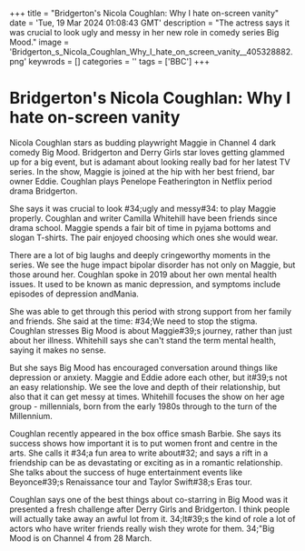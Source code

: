 +++
title = "Bridgerton's Nicola Coughlan: Why I hate on-screen vanity"
date = 'Tue, 19 Mar 2024 01:08:43 GMT'
description = "The actress says it was crucial to look ugly and messy in her new role in comedy series Big Mood."
image = 'Bridgerton_s_Nicola_Coughlan_Why_I_hate_on_screen_vanity__405328882.png'
keywrods =  []
categories = ''
tags = ['BBC']
+++

# Bridgerton's Nicola Coughlan: Why I hate on-screen vanity

Nicola Coughlan stars as budding playwright Maggie in Channel 4 dark comedy Big Mood.
Bridgerton and Derry Girls star loves getting glammed up for a big event, but is adamant about looking really bad for her latest TV series.
In the show, Maggie is joined at the hip with her best friend, bar owner Eddie.
Coughlan plays Penelope Featherington in Netflix period drama Bridgerton.

She says it was crucial to look <bb>#34;ugly and messy<bb>#34: to play Maggie properly.
Coughlan and writer Camilla Whitehill have been friends since drama school.
Maggie spends a fair bit of time in pyjama bottoms and slogan T-shirts.
The pair enjoyed choosing which ones she would wear.

There are a lot of big laughs and deeply cringeworthy moments in the series.
We see the huge impact bipolar disorder has not only on Maggie, but those around her.
Coughlan spoke in 2019 about her own mental health issues.
It used to be known as manic depression, and symptoms include episodes of depression andMania.

She was able to get through this period with strong support from her family and friends.
She said at the time: <bb>#34;We need to stop the stigma.
Coughlan stresses Big Mood is about Maggie<bb>#39;s journey, rather than just about her illness.
Whitehill says she can't stand the term mental health, saying it makes no sense.

But she says Big Mood has encouraged conversation around things like depression or anxiety.
Maggie and Eddie adore each other, but it<bb>#39;s not an easy relationship.
We see the love and depth of their relationship, but also that it can get messy at times.
Whitehill focuses the show on her age group - millennials, born from the early 1980s through to the turn of the Millennium.

Coughlan recently appeared in the box office smash Barbie.
She says its success shows how important it is to put women front and centre in the arts.
She calls it <bb>#34;a fun area to write about<bb>#32; and says a rift in a friendship can be as devastating or exciting as in a romantic relationship.
She talks about the success of huge entertainment events like Beyonce<bb>#39;s Renaissance tour and Taylor Swift<bb>#38;s Eras tour.

Coughlan says one of the best things about co-starring in Big Mood was it presented a fresh challenge after Derry Girls and Bridgerton.
I think people will actually take away an awful lot from it.
34;It<bb>#39;s the kind of role a lot of actors who have writer friends really wish they wrote for them.
34;"Big Mood is on Channel 4 from 28 March.


